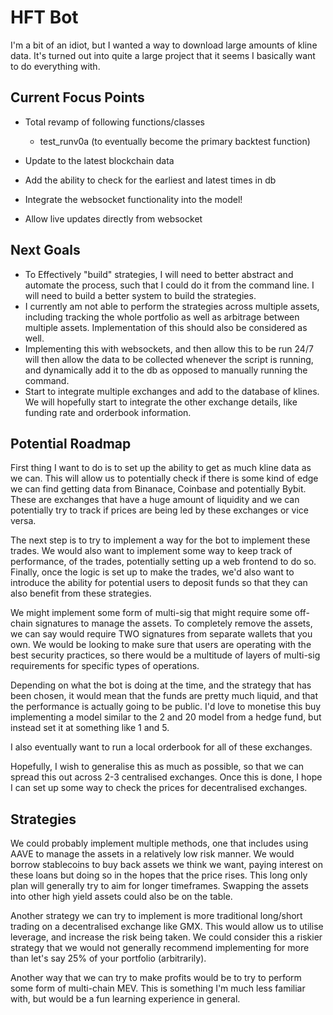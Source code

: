 # HFT Bot

I'm a bit of an idiot, but I wanted a way to download large amounts of kline data.
It's turned out into quite a large project that it seems I basically want to do everything with.

## Current Focus Points

- Total revamp of following functions/classes
  - test_runv0a (to eventually become the primary backtest function)
  
- Update to the latest blockchain data
- Add the ability to check for the earliest and latest times in db
- Integrate the websocket functionality into the model!
- Allow live updates directly from websocket

## Next Goals

- To Effectively "build" strategies, I will need to better abstract and automate the process, such that I could do it from the command line. I will need to build a better system to build the strategies.
- I currently am not able to perform the strategies across multiple assets, including tracking the whole portfolio as well as arbitrage between multiple assets. Implementation of this should also be considered as well.
- Implementing this with websockets, and then allow this to be run 24/7 will then allow the data to be collected whenever the script is running, and dynamically add it to the db as opposed to manually running the command.
- Start to integrate multiple exchanges and add to the database of klines. We will hopefully start to integrate the other exchange details, like funding rate and orderbook information.

## Potential Roadmap

First thing I want to do is to set up the ability to get as much kline data as we can.
This will allow us to potentially check if there is some kind of edge we can find getting data from Binanace, Coinbase and potentially Bybit.
These are exchanges that have a huge amount of liquidity and we can potentially try to track if prices are being led by these exchanges or vice versa.

The next step is to try to implement a way for the bot to implement these trades.
We would also want to implement some way to keep track of performance, of the trades, potentially setting up a web frontend to do so.
Finally, once the logic is set up to make the trades, we'd also want to introduce the ability for potential users to deposit funds so that they can also benefit from these strategies.

We might implement some form of multi-sig that might require some off-chain signatures to manage the assets.
To completely remove the assets, we can say would require TWO signatures from separate wallets that you own. We would be looking to make sure that users are operating with the best security practices, so there would be a multitude of layers of multi-sig requirements for specific types of operations.

Depending on what the bot is doing at the time, and the strategy that has been chosen, it would mean that the funds are pretty much liquid, and that the performance is actually going to be public.
I'd love to monetise this buy implementing a model similar to the 2 and 20 model from a hedge fund, but instead set it at something like 1 and 5.

I also eventually want to run a local orderbook for all of these exchanges.

Hopefully, I wish to generalise this as much as possible, so that we can spread this out across 2-3 centralised exchanges.
Once this is done, I hope I can set up some way to check the prices for decentralised exchanges.

## Strategies

We could probably implement multiple methods, one that includes using AAVE to manage the assets in a relatively low risk manner.
We would borrow stablecoins to buy back assets we think we want, paying interest on these loans but doing so in the hopes that the price rises. This long only plan will generally try to aim for longer timeframes. Swapping the assets into other high yield assets could also be on the table.

Another strategy we can try to implement is more traditional long/short trading on a decentralised exchange like GMX. This would allow us to utilise leverage, and increase the risk being taken. We could consider this a riskier strategy that we would not generally recommend implementing for more than let's say 25% of your portfolio (arbitrarily).

Another way that we can try to make profits would be to try to perform some form of multi-chain MEV. This is something I'm much less familiar with, but would be a fun learning experience in general.

